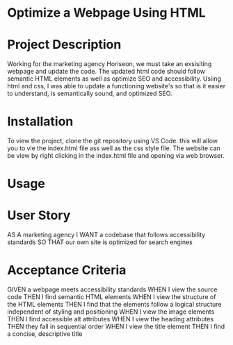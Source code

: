 # Optimize a Webpage Using HTML

# Project Description 

Working for the marketing agency Horiseon, we must take an exsisiting webpage and update the code.
The updated html code should follow semantic HTML elements as well as optimize SEO and accessibility. Usiing html and css, I was
able to update a functioning website's so that is it easier to understand, is semantically sound, and optimized SEO. 

# Installation 

To view the project, clone the git repository using VS Code. this will allow you to vie the index.html file ass well as the css style file. The website can be view by right clicking in the index.html file and opening via web browser. 

# Usage




# User Story

AS A marketing agency
I WANT a codebase that follows accessibility standards
SO THAT our own site is optimized for search engines

# Acceptance Criteria

GIVEN a webpage meets accessibility standards
WHEN I view the source code
THEN I find semantic HTML elements
WHEN I view the structure of the HTML elements
THEN I find that the elements follow a logical structure independent of styling and positioning
WHEN I view the image elements
THEN I find accessible alt attributes
WHEN I view the heading attributes
THEN they fall in sequential order
WHEN I view the title element
THEN I find a concise, descriptive title




